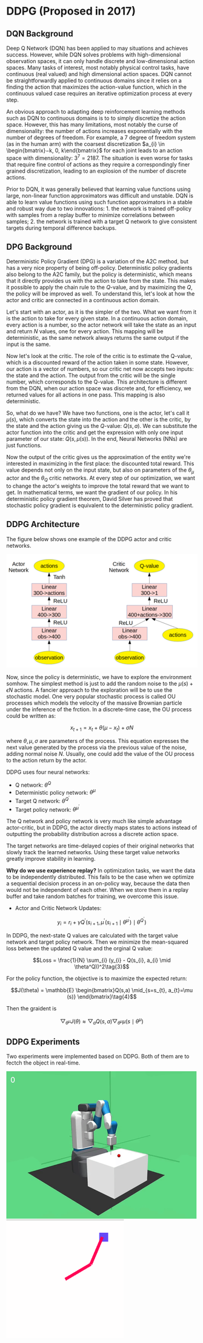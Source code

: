 # DDPG (Proposed in 2017)

## DQN Background

Deep Q Network (DQN) has been applied to may situations and achieves success. However, while DQN solves problems with high-dimensional observation spaces, it can only handle discrete and low-dimensional action spaces. Many tasks of interest, most notably physical control tasks, have continuous (real valued) and high dimensional action spaces. DQN cannot be straightforwardly applied to continuous domains since it relies on a finding the action that maximizes the action-value function, which in the continuous valued case requires an iterative optimization process at every step.

An obvious approach to adapting deep reinforcement learning methods such as DQN to continuous domains is to to simply discretize the action space. However, this has many limitations, most notably the curse of dimensionality: the number of actions increases exponentially with the number of degrees of freedom. For example, a 7 degree of freedom system (as in the human arm) with the coarsest discretization $a_{i} \in \begin{bmatrix}−k, 0, k\end{bmatrix}$ for each joint leads to an action space with dimensionality: $3^{7} = 2187$. The situation is even worse for tasks that require fine control of actions as they require a correspondingly finer grained discretization, leading to an explosion of the number of discrete
actions.

Prior to DQN, it was generally believed that learning value functions using large, non-linear function approximators was difficult and unstable. DQN is able to learn value functions using such function approximators in a stable and robust way due to two innovations: 1. the network is trained off-policy with samples from a replay buffer to minimize correlations between samples; 2. the network is trained with a target Q network to give consistent targets during temporal difference backups.

## DPG Background

Deterministic Policy Gradient (DPG) is a variation of the A2C method, but has a very nice property of being off-policy. Deterministic policy gradients also belong to the A2C family, but the policy is deterministic, which means that it directly provides us with the action to take from the state. This makes it possible to apply the chain rule to the $Q$-value, and by maximizing the $Q$, the policy will be improved as well. To understand this, let's look at how the actor and critic are connected in a continuous action domain.

Let's start with an actor, as it is the simpler of the two. What we want from it is the action to take for every given state. In a continuous action domain, every action is a number, so the actor network will take the state as an input and return
$N$ values, one for every action. This mapping will be deterministic, as the same network always returns the same output if the input is the same.

Now let's look at the critic. The role of the critic is to estimate the Q-value, which is a discounted reward of the action taken in some state. However, our action is a vector of numbers, so our critic net now accepts two inputs: the state and the action. The output from the critic will be the single number, which corresponds to the Q-value. This architecture is different from the DQN, when our action space was discrete and, for efficiency, we returned values for all actions in one pass. This mapping is also deterministic. 

So, what do we have? We have two functions, one is the actor, let's call it $\mu (s)$, which converts the state into the action and the other is the critic, by the state and the action giving us the $Q$-value: $Q(s, a)$. We can substitute the actor function into the critic and get the expression with only one input parameter of our state: $Q(s, \mu (s))$. In the end, Neural Networks (NNs) are just functions.

Now the output of the critic gives us the approximation of the entity we're interested in maximizing in the first place: the discounted total reward. This value depends not only on the input state, but also on parameters of the $\theta_{\mu}$ actor and the $\theta_{Q}$ critic networks. At every step of our optimization, we want to change the actor's weights to improve the total reward that we want to get. In mathematical terms, we want the gradient of our policy. In his deterministic policy gradient theorem, David Silver has proved that stochastic policy gradient is equivalent to the deterministic policy gradient. 

## DDPG Architecture

The figure below shows one example of the DDPG actor and critic networks.

![DDPG](https://github.com/colin-zgf/RL-Algorithms/blob/master/images/DDPG_result/DDPG_Architecture.png)

Now, since the policy is deterministic, we have to explore the environment somhow. The simplest method is just to add the random noise to the $\mu (s) + \epsilon N$ actions. A fancier approach to the exploration will be to use the stochastic model. One very popular stochastic process is called OU processes which models the velocity of the massive Brownian particle under the inference of the frction. In a discrete-time case, the OU process could be written as:

$$x_{t+1} = x_{t} + \theta (\mu - x_{t}) + \sigma N\tag{1}$$

where $\theta, \mu, \sigma$ are parameters of the process. This equation expresses the next value generated by the process via the previous value of the noise, adding normal noise $N$. Usually, one could add the value of the OU process to the action return by the actor.

DDPG uses four neural networks:

- Q network: $\theta^Q$
- Deterministic policy network: $\theta^{\mu}$
- Target Q network: $\theta^{Q^{'}}$
- Target policy network: $\theta^{\mu^{'}}$

The Q network and policy network is very much like simple advantage actor-critic, but in DDPG, the actor directly maps states to actions instead of outputting the probability distribution across a discrete action space.

The target networks are time-delayed copies of their original networks that slowly track the learned networks. Using these target value networks greatly improve stability in learning.

**Why do we use experience replay?** In optimization tasks, we want the data to be independently distributed. This fails to be the case when we optimize a sequential decision process in an on-policy way, because the data then would not be independent of each other. When we store them in a replay buffer and take random batches for training, we overcome this issue.

- Actor and Critic Network Updates:

$$y_{i}=r_{i}+\gamma Q^{'}(s_{i+1}, \mu^{'}(s_{i+1} \mid \theta^{\mu^{'}}) \mid \theta^{Q^{'}})\tag{2}$$

In DDPG, the next-state Q values are calculated with the target value network and target policy network. Then we minimize the mean-squared loss between the updated Q value and the orginal Q value:

$$Loss = \frac{1}{N} \sum_{i} (y_{i} - Q(s_{i}, a_{i} \mid \theta^Q))^2\tag{3}$$

For the policy function, the objective is to maximize the expected return:

$$J(\theta) = \mathbb{E} \begin{bmatrix}Q(s,a) \mid_{s=s_{t}, a_{t}=\mu (s)} \end{bmatrix}\tag{4}$$

Then the graident is

$$\bigtriangledown_{\theta^{\mu}} J(\theta) \approx \bigtriangledown_{a} Q(s,a) \bigtriangledown_{\theta^{\mu}} \mu (s \mid \theta^{\mu})\tag{5}$$

## DDPG Experiments

Two experiments were implemented based on DDPG. Both of them are to fectch the object in real-time.

![DDPG1](https://github.com/colin-zgf/RL-Algorithms/blob/master/images/DDPG_result/ddpg_robots1.gif)
![DDPG2](https://github.com/colin-zgf/RL-Algorithms/blob/master/images/DDPG_result/DDPG_arm.gif)
